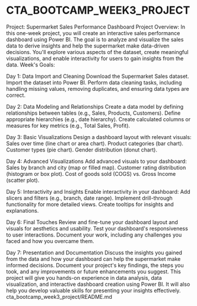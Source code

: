 # CTA_BOOTCAMP_WEEK3_PROJECT
Project: Supermarket Sales Performance Dashboard Project
Overview: In this one-week project, you will create an interactive sales performance dashboard using Power BI. 
The goal is to analyze and visualize the sales data to derive insights and help the supermarket make data-driven decisions. You'll explore various aspects of the dataset, create meaningful visualizations, and enable interactivity for users to gain insights from the data. Week's Goals: 

Day 1: Data Import and Cleaning
Download the Supermarket Sales dataset.
Import the dataset into Power BI.
Perform data cleaning tasks, including handling missing values, removing duplicates, and ensuring data types are correct. 

Day 2: Data Modeling and Relationships
Create a data model by defining relationships between tables (e.g., Sales, Products, Customers).
Define appropriate hierarchies (e.g., date hierarchy).
Create calculated columns or measures for key metrics (e.g., Total Sales, Profit).

Day 3: Basic Visualizations
Design a dashboard layout with relevant visuals:
Sales over time (line chart or area chart).
Product categories (bar chart).
Customer types (pie chart).
Gender distribution (donut chart). 

Day 4: Advanced Visualizations
Add advanced visuals to your dashboard:
Sales by branch and city (map or filled map).
Customer rating distribution (histogram or box plot).
Cost of goods sold (COGS) vs. Gross Income (scatter plot). 

Day 5: Interactivity and Insights
Enable interactivity in your dashboard:
Add slicers and filters (e.g., branch, date range).
Implement drill-through functionality for more detailed views.
Create tooltips for insights and explanations.

Day 6: Final Touches
Review and fine-tune your dashboard layout and visuals for aesthetics and usability.
Test your dashboard's responsiveness to user interactions.
Document your work, including any challenges you faced and how you overcame them. 

Day 7: Presentation and Documentation
Discuss the insights you gained from the data and how your dashboard can help the supermarket make informed decisions.
Document your project's key findings, the steps you took, and any improvements or future enhancements you suggest. This project will give you hands-on experience in data analysis, data visualization, and interactive dashboard creation using Power BI. It will also help you develop valuable skills for presenting your insights effectively.
cta_bootcamp_week3_project/README.md
